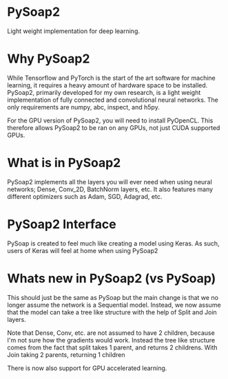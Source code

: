 # PySoap2
Light weight implementation for deep learning.

# Why PySoap2
While Tensorflow and PyTorch is the start of the art software for machine learning, it requires a heavy amount of hardware space to be installed. PySoap2, primarily developed for my own research, is a light weight implementation of fully connected and convolutional neural networks. The only requirements are numpy, abc, inspect, and h5py.

For the GPU version of PySoap2, you will need to install PyOpenCL. This therefore allows PySoap2 to be ran on any GPUs, not just CUDA supported GPUs.

# What is in PySoap2
PySoap2 implements all the layers you will ever need when using neural networks; Dense, Conv_2D, BatchNorm layers, etc. It also features many different optimizers such as Adam, SGD, Adagrad, etc.

# PySoap2 Interface
PySoap is created to feel much like creating a model using Keras. As such, users of Keras will feel at home when using PySoap2

# Whats new in PySoap2 (vs PySoap)
This should just be the same as PySoap but the main change is that we no longer assume the network is a Sequential model. Instead, we now assume that the model can take a tree like structure with the help of Split and Join layers.

Note that Dense, Conv, etc. are not assumed to have 2 children, because I'm not sure how the gradients would work. Instead the tree like structure comes from the fact that split takes 1 parent, and returns 2 childrens. With Join taking 2 parents, returning 1 children

There is now also support for GPU accelerated learning.
